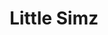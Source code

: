 ---
title: "Little Simz"
summary: "Simbiatu \"Simbi\" Abisola Abiola Ajikawo , better known by her stage name Little Simz, is a British rapper, singer and actress. She rose to prominence with the independent release of her first three albums; A Curious Tale of Trials + Persons , Stillness in Wonderland and Grey Area , the last of which was shortlisted for the Mercury Prize and won the awards for Best Album at both the Ivor Novello Awards and the NME Awards.
Her fourth album, Sometimes I Might Be Introvert received widespread critical acclaim, with several publications deeming it the best album of 2021. It went on to win the 2022 Mercury Prize. It also earned her the 2022 Brit Award for Best New Artist and the Libera Award for Best Hip-Hop/Rap Record. Her fifth album, No Thank You , was released to critical acclaim.
Outside of music, Simz has starred in the Netflix revival drama series Top Boy."
image: "little-simz.jpg"
apple_music_artist_url: "None"
wikipedia_url: "https://en.wikipedia.org/wiki/Little_Simz"
---